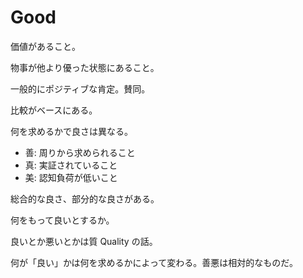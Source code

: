 # Good

価値があること。

物事が他より優った状態にあること。

一般的にポジティブな肯定。賛同。

比較がベースにある。

何を求めるかで良さは異なる。

- 善: 周りから求められること
- 真: 実証されていること
- 美: 認知負荷が低いこと

総合的な良さ、部分的な良さがある。

何をもって良いとするか。

良いとか悪いとかは質 Quality の話。

何が「良い」かは何を求めるかによって変わる。善悪は相対的なものだ。
